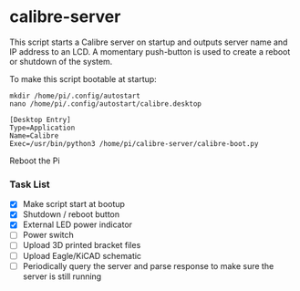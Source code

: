 # calibre-server
This script starts a Calibre server on startup and outputs server name and
 IP address to an LCD.  A momentary push-button is used to create a 
reboot or shutdown of the system.

To make this script bootable at startup:

```
mkdir /home/pi/.config/autostart
nano /home/pi/.config/autostart/calibre.desktop
```

```
[Desktop Entry]
Type=Application
Name=Calibre
Exec=/usr/bin/python3 /home/pi/calibre-server/calibre-boot.py
```

Reboot the Pi

### Task List
- [x] Make script start at bootup
- [x] Shutdown / reboot button
- [x] External LED power indicator
- [ ] Power switch
- [ ] Upload 3D printed bracket files
- [ ] Upload Eagle/KiCAD schematic
- [ ] Periodically query the server and parse response to make sure the server is still running
